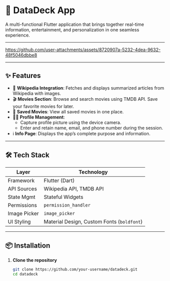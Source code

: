 # 📱 DataDeck App

A multi-functional Flutter application that brings together real-time information, entertainment, and personalization in one seamless experience.

---

https://github.com/user-attachments/assets/8720907a-5232-4dea-9632-48f5046dbbe8

---

## ✨ Features

- 📰 **Wikipedia Integration**: Fetches and displays summarized articles from Wikipedia with images.
- 🎬 **Movies Section**: Browse and search movies using TMDB API. Save your favorite movies for later.
- 💾 **Saved Movies**: View all saved movies in one place.
- 🧑‍💼 **Profile Management**:
  - Capture profile picture using the device camera.
  - Enter and retain name, email, and phone number during the session.
- ℹ️ **Info Page**: Displays the app’s complete purpose and information.

---

## 🛠 Tech Stack

| Layer        | Technology       |
|--------------|------------------|
| Framework    | Flutter (Dart)   |
| API Sources  | Wikipedia API, TMDB API |
| State Mgmt   | Stateful Widgets |
| Permissions  | `permission_handler` |
| Image Picker | `image_picker`  |
| UI Styling   | Material Design, Custom Fonts (`boldfont`) |

---

## 📦 Installation

1. **Clone the repository**
   ```bash
   git clone https://github.com/your-username/datadeck.git
   cd datadeck
